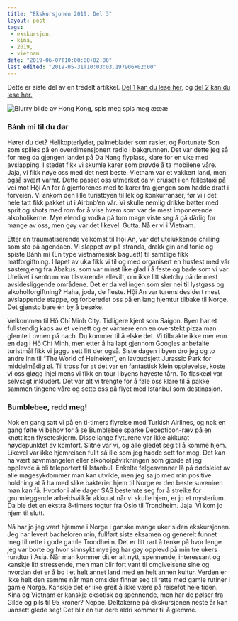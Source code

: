 ```yaml
---
title: "Ekskursjonen 2019: Del 3"
layout: post
tags: 
 - ekskursjon,
 - kina,
 - 2019,
 - vietnam
date: "2019-06-07T10:00:00+02:00"
last_edited: "2019-05-31T10:03:03.197906+02:00"
---
```

Dette er siste del av en tredelt artikkel. [Del 1 kan du lese her](https://online.ntnu.no/article/93/ekskursjonen-2019-del-1/), og [del 2 kan du lese her.](https://online.ntnu.no/article/94/ekskursjonen-2019-del-2/)

![Blurry bilde av Hong Kong, spis meg spis meg æææ](https://online.ntnu.no/media/images/responsive/8286e308-e535-4523-9dd4-f21876fcc70b.png)

### Bánh mì til du dør
Hører du det? Helikopterlyder, palmeblader som rasler, og Fortunate Son som spilles på en overdimensjonert radio i bakgrunnen. Det var dette jeg så for meg da gjengen landet på Da Nang flyplass, klare for en uke med avslapping. I stedet fikk vi skumle karer som prøvde å ta mobilene våre. Jaja, vi fikk nøye oss med det nest beste. Vietnam var et vakkert land, men også svært varmt. Dette passet oss utmerket da vi cruiset i en fellestaxi på vei mot Hội An for å gjenforenes med to karer fra gjengen som hadde dratt i forveien. Vi ankom den lille turistbyen til lek og konkurranser, før vi i det hele tatt fikk pakket ut i Airbnb’en vår. Vi skulle nemlig drikke bøtter med sprit og shots med rom for å vise hvem som var de mest imponerende alkoholikerne. Mye elendig vodka på tom mage viste seg å gå dårlig for mange av oss, men gøy var det likevel. Gutta. Nå er vi i Vietnam.

Etter en traumatiserende velkomst til Hội An, var det utelukkende chilling som sto på agendaen. Vi slappet av på stranda, drakk gin and tonic og spiste Bánh mì (En type vietnamesisk baguett) til samtlige fikk matforgiftning. I løpet av uka fikk vi til og med organisert en husfest med vår søstergjeng fra Abakus, som var minst like glad i å feste og bade som vi var. Utelivet i sentrum var tilsvarende ellevilt, om ikke litt sketchy på de mest avsidesliggende områdene. Det er da vel ingen som sier nei til lystgass og alkoholforgiftning? Haha, joda, de fleste. Hội An var turens desidert mest avslappende etappe, og forberedet oss på en lang hjemtur tilbake til Norge. Det gjensto bare én by å besøke.

Velkommen til Hồ Chí Minh City. Tidligere kjent som Saigon. Byen har et fullstendig kaos av et veinett og er varmere enn en overstekt pizza man glemte i ovnen på nach. Du kommer til å elske det. Vi tilbrakte ikke mer enn en dag i Hồ Chí Minh, men etter å ha løpt gjennom Googles anbefalte turistmål fikk vi jaggu sett litt der også. Siste dagen i byen dro jeg og to andre inn til “The World of Heineken”, en lavbudsjett Jurassic Park for middelmådig øl. Til tross for at det var en fantastisk klein opplevelse, koste vi oss gløgg ihjel mens vi fikk en tour i byens høyeste tårn. To flaskeøl var selvsagt inkludert. Det var alt vi trengte for å føle oss klare til å pakke sammen tingene våre og sette oss på flyet med Istanbul som destinasjon.

### Bumblebee, redd meg!
Nok en gang satt vi på en ti-timers flyreise med Turkish Airlines, og nok en gang følte vi behov for å se Bumblebee sparke Decepticon-ræv på en knøttliten flyseteskjerm. Disse lange flyturene var ikke akkurat høydepunktet av komfort. Slitne var vi, og alle gledet seg til å komme hjem. Likevel var ikke hjemreisen fullt så ille som jeg hadde sett for meg. Det kan ha vært søvnmangelen eller alkoholpåvirkningen som gjorde at jeg opplevde å bli teleportert til Istanbul. Enkelte følgesvenner lå på dødsleiet av alle magesykdommer man kan utvikle, men jeg sa jo med min positive holdning at å ha med slike bakterier hjem til Norge er den beste suveniren man kan få. Hvorfor i alle dager SAS bestemte seg for å streike for grunnleggende arbeidsvilkår akkurat når vi skulle hjem, er jo et mysterium. Da ble det en ekstra 8-timers togtur fra Oslo til Trondheim. Jaja. Vi kom jo hjem til slutt.

Nå har jo jeg vært hjemme i Norge i ganske mange uker siden ekskursjonen. Jeg har levert bacheloren min, fullført siste eksamen og generelt funnet meg til rette i gode gamle Trondheim. Det er litt rart å tenke på hvor lenge jeg var borte og hvor sinnsykt mye jeg har gøy opplevd på min tre ukers rundtur i Asia. Når man kommer dit er alt nytt, spennende, interessant og kanskje litt stressende, men man blir fort vant til omgivelsene sine og hvordan det er å bo i et helt annet land med en helt annen kultur. Verden er ikke helt den samme når man omsider finner seg til rette med gamle rutiner i gamle Norge. Kanskje det er like greit å ikke være på reisefot hele tiden. Kina og Vietnam er kanskje eksotisk og spennende, men har de pølser fra Gilde og pils til 95 kroner? Neppe. Deltakerne på ekskursjonen neste år kan uansett glede seg! Det blir en tur dere aldri kommer til å glemme.